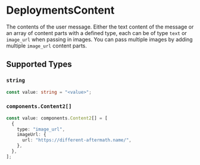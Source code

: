 # DeploymentsContent

The contents of the user message. Either the text content of the message or an array of content parts with a defined type, each can be of type `text` or `image_url` when passing in images. You can pass multiple images by adding multiple `image_url` content parts. 


## Supported Types

### `string`

```typescript
const value: string = "<value>";
```

### `components.Content2[]`

```typescript
const value: components.Content2[] = [
  {
    type: "image_url",
    imageUrl: {
      url: "https://different-aftermath.name/",
    },
  },
];
```

